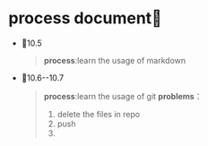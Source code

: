 # process document:girl:
- :date:10.5
  >**process**:learn the usage of markdown
- :date:10.6--10.7
  >**process**:learn the usage of git
  > **problems**：
  >1. delete the files in repo
  >2.  push 
  >3. 
